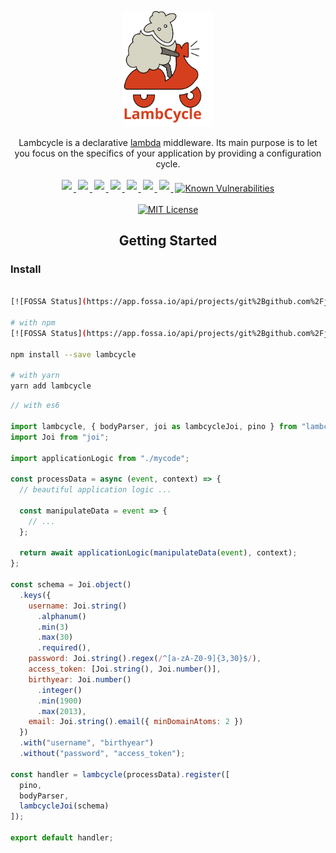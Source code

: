 <p align="center">
  <a href="https://github.com/juliantellez/lambcycle" target="_blank">
    <img alt="lambcycle" src="https://raw.githubusercontent.com/juliantellez/lambcycle/master/assets/lambcycle-logo.svg?sanitize=true" width="144">
  </a>
</p>

<p align="center">
  Lambcycle is a declarative <a href="https://aws.amazon.com/lambda/" target="_blank">lambda</a> middleware. Its main purpose is to let you focus on the specifics of your application by providing a configuration cycle.
</p>

<!---links--->

<p align="center">
<!---npm--->
<a href="https://www.npmjs.com/package/lambcycle" target="_blank">
    <img src="https://img.shields.io/npm/v/lambcycle.svg?style=flat-square" style="padding:3px">
</a>

<!---npm downloads--->
<a href="https://npmcharts.com/compare/lambcycle?minimal=true" target="_blank">
    <img src="https://img.shields.io/npm/dm/lambcycle.svg?style=flat-square" style="padding:3px">
</a>

<!---travis master build--->
<a href="https://travis-ci.org/juliantellez/lambcycle/" target="_blank">
    <img src="https://img.shields.io/travis/juliantellez/lambcycle/master.svg?style=flat-square" style="padding:3px">
</a>

<!---install size--->
<a href="https://packagephobia.now.sh/result?p=lambcycle" target="_blank">
    <img src="https://packagephobia.now.sh/badge?p=lambcycle"style="padding:3px">
</a>

<!---npm dependencies--->
<a href="https://david-dm.org/juliantellez/lambcycle" target="_blank">
    <img src="https://david-dm.org/juliantellez/lambcycle/status.svg" style="padding:3px">
</a>

<!---npm dev-dependencies--->
<a href="https://david-dm.org/juliantellez/lambcycle?type=dev" target="_blank">
    <img src="https://david-dm.org/juliantellez/lambcycle/dev-status.svg" style="padding:3px">
</a>

<!---coveralls--->
<a href="https://coveralls.io/github/juliantellez/lambcycle" target="_blank">
    <img src="https://coveralls.io/repos/github/juliantellez/lambcycle/badge.svg?branch=master" style="padding:3px">
</a>

<!---npm dependency updates--->
<a href="https://snyk.io/test/github/juliantellez/lambcycle?targetFile=package.json" target="_blank">
    <img src="https://snyk.io/test/github/juliantellez/lambcycle/badge.svg?targetFile=package.json" alt="Known Vulnerabilities" style="max-width:100%; padding:3px;">
</a>
</p>
<!---links--->

<p align="center">
    <a href="https://opensource.org/licenses/MIT" target="_blank">
<img src="https://opensource.org/files/osi_keyhole_300X300_90ppi_0.png" height=50 alt="MIT License">
    </a>
</p>

<!---icons--->

<h2 align="center">Getting Started</h2>

<h3>Install</h3>

```bash

[![FOSSA Status](https://app.fossa.io/api/projects/git%2Bgithub.com%2Fjuliantellez%2Flambcycle.svg?type=large)](https://app.fossa.io/projects/git%2Bgithub.com%2Fjuliantellez%2Flambcycle?ref=badge_large)

# with npm
[![FOSSA Status](https://app.fossa.io/api/projects/git%2Bgithub.com%2Fjuliantellez%2Flambcycle.svg?type=shield)](https://app.fossa.io/projects/git%2Bgithub.com%2Fjuliantellez%2Flambcycle?ref=badge_shield)

npm install --save lambcycle

# with yarn
yarn add lambcycle
```

```javascript
// with es6

import lambcycle, { bodyParser, joi as lambcycleJoi, pino } from "lambcycle";
import Joi from "joi";

import applicationLogic from "./mycode";

const processData = async (event, context) => {
  // beautiful application logic ...

  const manipulateData = event => {
    // ...
  };

  return await applicationLogic(manipulateData(event), context);
};

const schema = Joi.object()
  .keys({
    username: Joi.string()
      .alphanum()
      .min(3)
      .max(30)
      .required(),
    password: Joi.string().regex(/^[a-zA-Z0-9]{3,30}$/),
    access_token: [Joi.string(), Joi.number()],
    birthyear: Joi.number()
      .integer()
      .min(1900)
      .max(2013),
    email: Joi.string().email({ minDomainAtoms: 2 })
  })
  .with("username", "birthyear")
  .without("password", "access_token");

const handler = lambcycle(processData).register([
  pino,
  bodyParser,
  lambcycleJoi(schema)
]);

export default handler;
```